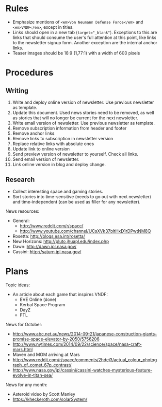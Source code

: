 # Rules

- Emphasize mentions of `<em>Von Neumann Defense Force</em>` and
  `<em>VNDF</em>`, except in titles.
- Links should open in a new tab (`target="_blank"`). Exceptions to this are
  links that should consume the user's full attention at this point, like links
  to the newsletter signup form. Another exception are the internal anchor
  links.
- Teaser images should be 16:9 (1,77:1) with a width of 600 pixels


# Procedures

## Writing

1. Write and deploy online version of newsletter. Use previous newsletter as
template.
1. Update this document. Used news stories need to be removed, as well as
stories that will no longer be current for the next newsletter.
1. Write email version of newsletter. Use previous newsletter as template.
  1. Remove subscription information from header and footer
  1. Remove anchor links
  1. Remove links to subscription in newsletter version
  1. Replace relative links with absolute ones
  1. Update link to online version
1. Send preview version of newsletter to yourself. Check all links.
1. Send email version of newsletter.
1. Link online version in blog and deploy change.


## Research

- Collect interesting space and gaming stories.
- Sort stories into time-sensitive (needs to go out with next newsletter) and
time-independent (can be used as filler for any newsletter).

News resources:
- General:
  - http://www.reddit.com/r/space/
  - http://www.youtube.com/channel/UCsXVk37bltHxD1rDPwtNM8Q
- Rosetta: http://blogs.esa.int/rosetta/
- New Horizons: http://pluto.jhuapl.edu/index.php
- Dawn: http://dawn.jpl.nasa.gov/
- Cassini: http://saturn.jpl.nasa.gov/


# Plans

Topic ideas:
- An article about each game that inspires VNDF:
  - EVE Online (done)
  - Kerbal Space Program
  - DayZ
  - FTL

News for October:
- http://www.abc.net.au/news/2014-09-21/japanese-construction-giants-promise-space-elevator-by-2050/5756206
- http://www.nytimes.com/2014/09/22/science/space/nasa-craft-mars.html
- Maven and MOM arriving at Mars
- http://www.reddit.com/r/space/comments/2hdei3/actual_colour_photograph_of_comet_67p_contrast/
- http://www.nasa.gov/jpl/cassini/cassini-watches-mysterious-feature-evolve-in-titan-sea/

News for any month:
- Asteroid video by Scott Manley
- https://kheckeroth.com/solarSystem/
